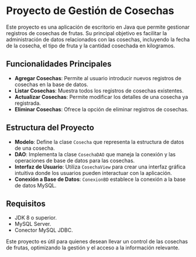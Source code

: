 # Proyecto de Gestión de Cosechas

Este proyecto es una aplicación de escritorio en Java que permite gestionar registros de cosechas de frutas. Su principal objetivo es facilitar la administración de datos relacionados con las cosechas, incluyendo la fecha de la cosecha, el tipo de fruta y la cantidad cosechada en kilogramos.

## Funcionalidades Principales

- **Agregar Cosechas**: Permite al usuario introducir nuevos registros de cosechas en la base de datos.
- **Listar Cosechas**: Muestra todos los registros de cosechas existentes.
- **Actualizar Cosechas**: Permite modificar los detalles de una cosecha ya registrada.
- **Eliminar Cosechas**: Ofrece la opción de eliminar registros de cosechas.

## Estructura del Proyecto

- **Modelo**: Define la clase `Cosecha` que representa la estructura de datos de una cosecha.
- **DAO**: Implementa la clase `CosechaDAO` que maneja la conexión y las operaciones de base de datos para las cosechas.
- **Interfaz de Usuario**: Utiliza `CosechaView` para crear una interfaz gráfica intuitiva donde los usuarios pueden interactuar con la aplicación.
- **Conexión a Base de Datos**: `ConexionBD` establece la conexión a la base de datos MySQL.

## Requisitos

- JDK 8 o superior.
- MySQL Server.
- Conector MySQL JDBC.

Este proyecto es útil para quienes desean llevar un control de las cosechas de frutas, optimizando la gestión y el acceso a la información relevante.
